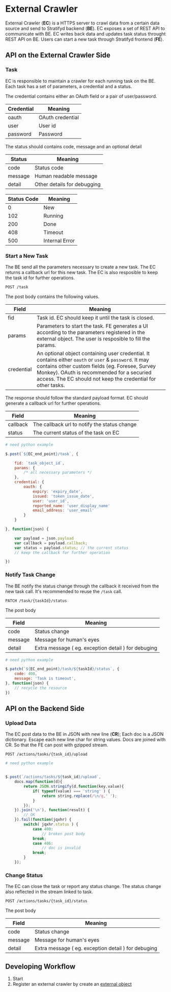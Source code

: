 # External Crawler

External Crawler (<b>EC</b>) is a HTTPS server to crawl data from a certain data source and send to Stratifyd backend (<b>BE</b>).
EC exposes a set of REST API to communicate with BE.
EC writes back data and updates task status throught REST API on BE.
Users can start a new task through Stratifyd frontend (<b>FE</b>).

## API on the External Crawler Side

### Task

EC is responsible to maintain a crawler for each running task on the BE.
Each task has a set of parameters, a credential and a status.

The credential contains either an OAuth field or a pair of user/password.

Credential | Meaning
---------- | -------
oauth | OAuth credential
user | User id
password | Password

The status should contains code, message and an optional detail

Status | Meaning
------ | ------
code | Status code
message | Human readable message
detail | Other details for debugging

Status Code | Meaning
----------- | --------
0   | New
102 | Running
200 | Done
408 | Timeout
500 | Internal Error


### Start a New Task

The BE send all the parameters necessary to create a new task. The EC returns a callback url for this new task.  The EC is also resposible to keep the task id for further operations.

`POST /task`

The post body contains the following values.

Field | Meaning
---------- | -------
fid | Task id. EC should keep it until the task is closed. 
params | Parameters to start the task. FE generates a UI according to the parameters registered in the external object. The user is resposible to fill the params.
credential | An optional object containing user credential. It contains either `oauth` or `user` & `password`. It may contains other custom fields (eg. Foresee, Survey Monkey). OAuth is recommended for a securied access.  The EC should not keep the credential for other tasks.

The response should follow the standard payload format. EC should generate a callback url for further operations.

Field | Meaning
--------|-------
callback | The callback url to notify the status change
status | The current status of the task on EC

```python
# need python example
```

```javascript
$.post(`${EC_end_point}/task`, {

	fid: `task_object_id`,
	params: {
		/* all necessary parameters */
	},
	credential: {
		oauth: {
			expiry: 'expiry_date', 
			issued: 'token_issue_date', 
			user: 'user_id', 
			reported_name: 'user_display_name'
			email_address: 'user_email'
		}
	}

}, function(json) {

	var payload = json.payload
	var callback = payload.callback;
	var status = payload.status; // the current status
	// keep the callback for further operation

})
```

### Notify Task Change

The BE notify the status change through the callback it received from the new task call.
It's recommended to reuse the `/task` call.

`PATCH /task/{taskId}/status`

The post body

Field | Meaning
---------- | -------
code | Status change
message | Message for human's eyes
detail | Extra message ( eg. exception detail ) for debuging


```python
# need python example
```

```javascript
$.patch(`${EC_end_point}/task/${taskId}/status`, {
	code: 408,
	message: 'Task is timeout',
}, function(json) {
	// recycle the resource
})
```

## API on the Backend Side

### Upload Data

The EC post data to the BE in JSON with new line (<b>CR</b>);
Each doc is a JSON dictionary. Escape each new line char for string values.
Docs are joined with CR. So that the FE can post with gzipped stream.

`POST /actions/tasks/{task_id}/upload`

```python
# need python example
```

```javascript

$.post(`/actions/tasks/${task_id}/upload`,
	docs.map(function(d){ 
		return JSON.stringify(d,function(key,value){
			if( typeof(value) === 'string' ) {
				return string.replace(/\n/g,' ');
			}
		}); 
	}).join('\n'), function(result) {
		// OK
	}).fail(function(jqxhr) {
		switch( jqxhr.status ) {
			case 400:
				// broken post body
			break;
			case 406:
				// doc is invalid 
			break;
		}
	});
```


### Change Status

The EC can close the task or report any status change. The status change also reflected in the stream linked to task.

`POST /actions/tasks/{task_id}/status`

The post body

Field | Meaning
---------- | -------
code | Status change
message | Message for human's eyes
detail | Extra message ( eg. exception detail ) for debuging


## Developing Workflow

1. Start
1. Register an external crawler by create an <a href='#external-object'>external object</a>
